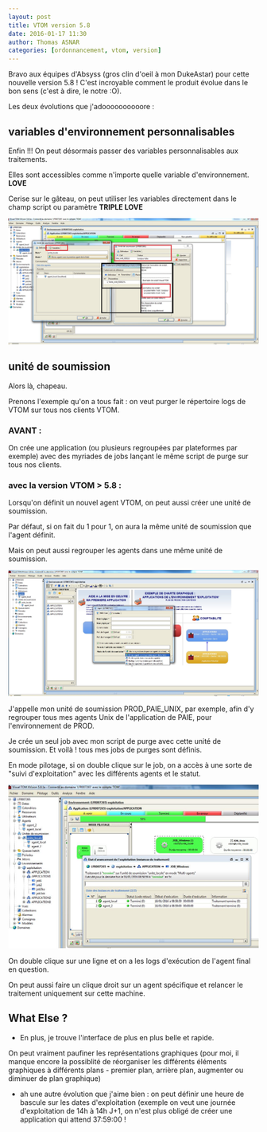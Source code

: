 ```yaml
---
layout: post
title: VTOM version 5.8
date: 2016-01-17 11:30
author: Thomas ASNAR
categories: [ordonnancement, vtom, version]
---
```

Bravo aux équipes d'Absyss (gros clin d'oeil à mon DukeAstar) pour cette nouvelle version 5.8 ! 
C'est incroyable comment le produit évolue dans le bon sens (c'est à dire, le notre :O).

Les deux évolutions que j'adoooooooooore :

## variables d'environnement personnalisables

Enfin !!! On peut désormais passer des variables personnalisables aux traitements.

Elles sont accessibles comme n'importe quelle variable d'environnement. **LOVE** 

Cerise sur le gâteau, on peut utiliser les variables directement dans le champ script ou paramètre **TRIPLE LOVE**

![variable_perso_vtom_v5.8](/assets/img/variable_perso_vtom_v5.8.jpg)

## unité de soumission

Alors là, chapeau. 

Prenons l'exemple qu'on a tous fait : on veut purger le répertoire logs de VTOM sur tous nos clients VTOM.

### AVANT : 

On crée une application (ou plusieurs regroupées par plateformes par exemple) avec des myriades de jobs lançant le même script de purge sur tous nos clients.

### avec la version VTOM > 5.8  : 

Lorsqu'on définit un nouvel agent VTOM, on peut aussi créer une unité de soumission. 

Par défaut, si on fait du 1 pour 1, on aura la même unité de soumission que l'agent définit. 

Mais on peut aussi regrouper les agents dans une même unité de soumission.

![unite_de_soumission_vtom_v5.8](/assets/img/unite_de_soumission_vtom_v5.8.JPG)

J'appelle mon unité de soumission PROD\_PAIE\_UNIX, par exemple, afin d'y regrouper tous mes agents Unix de l'application de PAIE, pour l'environnement de PROD.

Je crée un seul job avec mon script de purge avec cette unité de soumission. Et voilà ! tous mes jobs de purges sont définis.

En mode pilotage, si on double clique sur le job, on a accès à une sorte de "suivi d'exploitation" avec les différents agents et le statut.

![suivi_exploitation_unite_de_soumission_vtom_v5.8](/assets/img/suivi_exploitation_unite_de_soumission_vtom_v5.8.JPG)

On double clique sur une ligne et on a les logs d'exécution de l'agent final en question.

On peut aussi faire un clique droit sur un agent spécifique et relancer le traitement uniquement sur cette machine.


## What Else ?

* En plus, je trouve l'interface de plus en plus belle et rapide. 

On peut vraiment paufiner les représentations graphiques (pour moi, il manque encore la possiblité de réorganiser les différents éléments graphiques à différents plans - premier plan, arrière plan, augmenter ou diminuer de plan graphique)


* ah une autre évolution que j'aime bien : on peut définir une heure de bascule sur les dates d'exploitation (exemple on veut une journée d'exploitation de 14h à 14h J+1, on n'est plus obligé de créer une application qui attend 37:59:00 !
